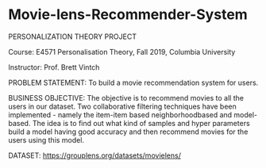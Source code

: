 # Movie-lens-Recommender-System
PERSONALIZATION THEORY PROJECT

Course: E4571 Personalisation Theory, Fall 2019, Columbia University

Instructor: Prof. Brett Vintch

PROBLEM STATEMENT:
To build a movie recommendation system for users.

BUSINESS OBJECTIVE:
The objective is to recommend movies to all the users in our dataset. Two collaborative
filtering techniques have been implemented - namely the item-item based neighborhoodbased
and model-based. The idea is to find out what kind of samples and hyper
parameters build a model having good accuracy and then recommend movies for the
users using this model.

DATASET: https://grouplens.org/datasets/movielens/
